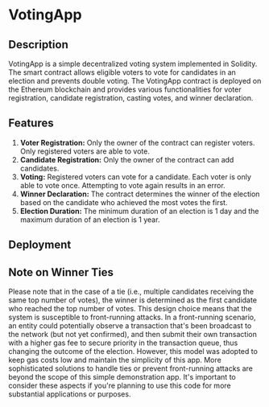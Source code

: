 # VotingApp
## Description
VotingApp is a simple decentralized voting system implemented in Solidity. The smart contract allows eligible voters to vote for candidates in an election and prevents double voting. The VotingApp contract is deployed on the Ethereum blockchain and provides various functionalities for voter registration, candidate registration, casting votes, and winner declaration.

## Features
1. **Voter Registration:** Only the owner of the contract can register voters. Only registered voters are able to vote.
1. **Candidate Registration:** Only the owner of the contract can add candidates.
1. **Voting:** Registered voters can vote for a candidate. Each voter is only able to vote once. Attempting to vote again results in an error.
1. **Winner Declaration:** The contract determines the winner of the election based on the candidate who achieved the most votes the first.
1. **Election Duration:** The minimum duration of an election is 1 day and the maximum duration of an election is 1 year.

## Deployment


## Note on Winner Ties
Please note that in the case of a tie (i.e., multiple candidates receiving the same top number of votes), the winner is determined as the first candidate who reached the top number of votes. This design choice means that the system is susceptible to front-running attacks. In a front-running scenario, an entity could potentially observe a transaction that's been broadcast to the network (but not yet confirmed), and then submit their own transaction with a higher gas fee to secure priority in the transaction queue, thus changing the outcome of the election. However, this model was adopted to keep gas costs low and maintain the simplicity of this app. More sophisticated solutions to handle ties or prevent front-running attacks are beyond the scope of this simple demonstration app. It's important to consider these aspects if you're planning to use this code for more substantial applications or purposes.
